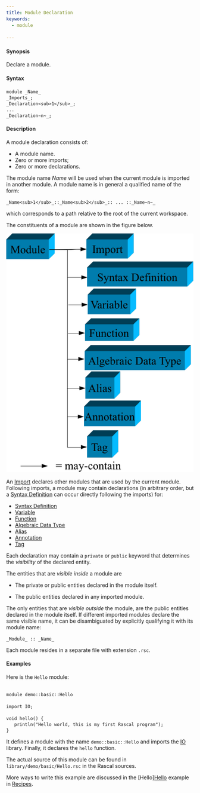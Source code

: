 ```yaml
---
title: Module Declaration
keywords:
  - module

---
```


#### Synopsis

Declare a module.

#### Syntax

```rascal
module _Name_
_Imports_;
_Declaration<sub>1</sub>_;
...
_Declaration~n~_;
```

#### Description

A module declaration consists of:

*  A module name.
*  Zero or more imports;
*  Zero or more declarations.


The module name _Name_ will be used when the current module is imported in another module. 
A module name is in general a qualified name of the form:
```rascal
_Name<sub>1</sub>_::_Name<sub>2</sub>_:: ... ::_Name~n~_
```
which corresponds to a path relative to the root of the current workspace.

The constituents of a module are shown in the figure below.

![](/assets/Rascal/Declarations/Module/module-parts.png)


An [Import](../../../Rascal/Declarations/Import) declares other modules that are used by the current module.
Following imports, a module may contain declarations (in arbitrary order, but a [Syntax Definition](../../../Rascal/Declarations/SyntaxDefinition) can
occur directly following the imports) for:

*  [Syntax Definition](../../../Rascal/Declarations/SyntaxDefinition)
*  [Variable](../../../Rascal/Declarations/Variable)
*  [Function](../../../Rascal/Declarations/Function)
*  [Algebraic Data Type](../../../Rascal/Declarations/AlgebraicDataType)
*  [Alias](../../../Rascal/Declarations/Alias)
*  [Annotation](../../../Rascal/Declarations/Annotation)
*  [Tag](../../../Rascal/Declarations/Tag)


Each declaration may contain a `private` or `public` keyword that determines 
the _visibility_ of the declared entity. 

The entities that are _visible inside_ a module are

*  The private or public entities declared in the module itself.

*  The public entities declared in any imported module.


The only entities that are _visible outside_ the module, are the public entities declared in the module itself. If different imported modules declare the same visible name, it can be disambiguated by explicitly qualifying it with its module name:

```rascal
_Module_ :: _Name_
```

Each module resides in a separate file with extension `.rsc`.

#### Examples

Here is the `Hello` module:


```rascal

module demo::basic::Hello

import IO;

void hello() {
   println("Hello world, this is my first Rascal program");
}

```

                
It defines a module with the name `demo::basic::Hello` and imports the [IO](../../../Library/IO.md) library.
Finally, it declares the `hello` function.

The actual source of this module can be found in `library/demo/basic/Hello.rsc` in the Rascal sources.

More ways to write this example are discussed in the [Hello][Hello](../../../Recipes/Basic/Hello) example in [Recipes](../../../Recipes/).


